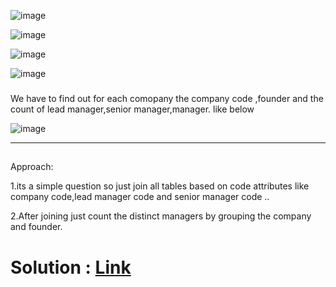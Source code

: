![image](https://github.com/DeepanRaju-exe/Hacker_Rank_SQL_Solutions/assets/68472546/548a5a41-c90e-48a8-bae6-861cbcc5433d)

![image](https://github.com/DeepanRaju-exe/Hacker_Rank_SQL_Solutions/assets/68472546/049e6d73-ebff-46f5-bf71-51dfd1f80749)

![image](https://github.com/DeepanRaju-exe/Hacker_Rank_SQL_Solutions/assets/68472546/84c8e795-63fb-4450-a00f-624d14ca4dd1)

![image](https://github.com/DeepanRaju-exe/Hacker_Rank_SQL_Solutions/assets/68472546/2a2ecbdd-d2f1-4808-982e-d7d266d71c57)



###
We have to find out for each comopany the company code ,founder and the count of lead manager,senior manager,manager. like below 

![image](https://github.com/DeepanRaju-exe/Hacker_Rank_SQL_Solutions/assets/68472546/fd208d2b-9cfe-4f91-b5cc-37db04d02634)

----

##
Approach:


1.its a simple question so just join all tables based on code attributes like company code,lead manager code and senior manager code ..

2.After joining just count the distinct managers by grouping the company and founder.

Solution : [Link](https://github.com/DeepanRaju-exe/Hacker_Rank_SQL_Solutions/blob/main/Companies.sql)
=======================================

